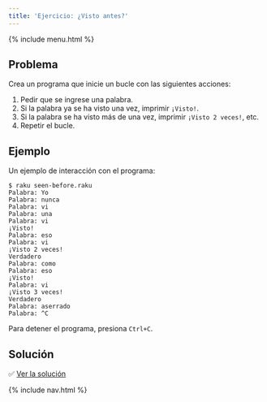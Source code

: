 ```yaml
---
title: 'Ejercicio: ¿Visto antes?'
---
```


{% include menu.html %}

## Problema

Crea un programa que inicie un bucle con las siguientes acciones:

1. Pedir que se ingrese una palabra.
2. Si la palabra ya se ha visto una vez, imprimir `¡Visto!`.
3. Si la palabra se ha visto más de una vez, imprimir `¡Visto 2 veces!`, etc.
3. Repetir el bucle.

## Ejemplo

Un ejemplo de interacción con el programa:

```console
$ raku seen-before.raku
Palabra: Yo
Palabra: nunca
Palabra: vi
Palabra: una
Palabra: vi
¡Visto!
Palabra: eso
Palabra: vi
¡Visto 2 veces!
Verdadero
Palabra: como
Palabra: eso
¡Visto!
Palabra: vi
¡Visto 3 veces!
Verdadero
Palabra: aserrado
Palabra: ^C
```

Para detener el programa, presiona `Ctrl+C`.

## Solución

✅ [Ver la solución](solution)

{% include nav.html %}